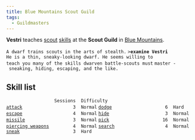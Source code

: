 ```yaml
---
title: Blue Mountains Scout Guild
tags:
  - Guildmasters
---
```

**Vestri** teaches [scout](scout "wikilink") [skills](skill "wikilink")
at the **Scout Guild** in [Blue Mountains](Blue_Mountains "wikilink").

`A dwarf trains scouts in the arts of stealth.`
`>`**`examine Vestri`**
`He is a thin, sneaky-looking dwarf. He seems willing to`
`teach you many of the skills dwarven battle-scouts must`
`master - sneaking, hiding, escaping, and the like.`

## Skill list

`                  Sessions  Difficulty`
[`attack`](attack "wikilink")`                   3  Normal`
[`dodge`](dodge "wikilink")`                    6  Hard`
[`escape`](escape "wikilink")`                   4  Normal`
[`hide`](hide "wikilink")`                     3  Normal`
[`missile`](missile "wikilink")`                  3  Normal`
[`pick`](pick "wikilink")`                    16  Normal`
[`piercing weapons`](piercing_weapons "wikilink")`         4  Normal`
[`search`](search "wikilink")`                   4  Normal`
[`sneak`](sneak "wikilink")`                    3  Hard`
